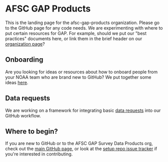 # AFSC GAP Products
This is the landing page for the afsc-gap-products organization. Please go to the GitHub page for any code needs. We are experimenting with where to put certain resources for GAP. For example, should we put our "best practices" documents here, or link them in the brief header on our [organization page](https://github.com/afsc-gap-products/)? 

## Onboarding
Are you looking for ideas or resources about how to onboard people from your NOAA team who are brand new to GitHub? We put together some ideas [here](https://afsc-gap-products.github.io/pages/onboarding).

## Data requests
We are working on a framework for integrating basic [data requests](https://github.com/afsc-gap-products/data-requests) into our GitHub workflow. 

## Where to begin?
If you are new to GitHub or to the AFSC GAP Survey Data Products org, check out the [main GitHub page](https://github.com/afsc-gap-products), or look at the [setup repo issue tracker](https://github.com/afsc-gap-products/setup/issues) if you're interested in contributing.